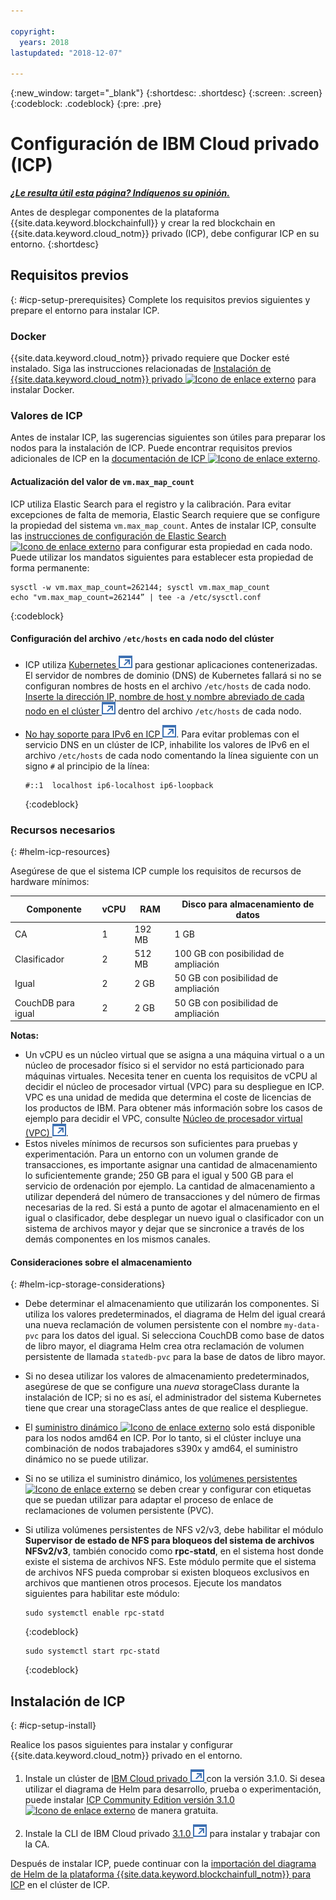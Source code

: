 ```yaml
---

copyright:
  years: 2018
lastupdated: "2018-12-07"

---
```


{:new_window: target="_blank"}
{:shortdesc: .shortdesc}
{:screen: .screen}
{:codeblock: .codeblock}
{:pre: .pre}

# Configuración de IBM Cloud privado (ICP)


***[¿Le resulta útil esta página? Indíquenos su opinión.](https://www.surveygizmo.com/s3/4501493/IBM-Blockchain-Documentation)***


Antes de desplegar componentes de la plataforma {{site.data.keyword.blockchainfull}} y crear la red blockchain en
{{site.data.keyword.cloud_notm}} privado (ICP), debe configurar ICP en su entorno.
{:shortdesc}

## Requisitos previos
{: #icp-setup-prerequisites}
Complete los requisitos previos siguientes y prepare el entorno para instalar ICP.

### Docker
{{site.data.keyword.cloud_notm}} privado requiere que Docker esté instalado. Siga las instrucciones relacionadas de
[Instalación de {{site.data.keyword.cloud_notm}} privado ![Icono de enlace externo](/images/external_link.svg "Icono de enlace externo")](https://www.ibm.com/support/knowledgecenter/en/SSBS6K_3.1.0/installing/install.html "Instalación de {{site.data.keyword.cloud_notm}} privado") para instalar Docker.

### Valores de ICP
Antes de instalar ICP, las sugerencias siguientes son útiles para preparar los nodos para la instalación de ICP. Puede encontrar requisitos previos adicionales de ICP en la [documentación de ICP ![Icono de enlace externo](/images/external_link.svg "Icono de enlace externo")](https://www.ibm.com/support/knowledgecenter/en/SSBS6K_3.1.0/installing/prep.html "Preparación de lal clúster para la instalación").

#### Actualización del valor de `vm.max_map_count`
ICP utiliza Elastic Search para el registro y la calibración. Para evitar excepciones de falta de memoria, Elastic Search requiere que se configure la propiedad del sistema `vm.max_map_count`. Antes de instalar ICP, consulte las
[instrucciones de configuración de Elastic Search ![Icono de enlace externo](/images/external_link.svg "Icono de enlace externo")](https://www.elastic.co/guide/en/elasticsearch/reference/current/vm-max-map-count.html "Memoria virtual") para configurar esta propiedad en cada nodo. Puede utilizar los mandatos siguientes para establecer esta propiedad de forma permanente:

```
sysctl -w vm.max_map_count=262144; sysctl vm.max_map_count
echo "vm.max_map_count=262144” | tee -a /etc/sysctl.conf
```
{:codeblock}

#### Configuración del archivo `/etc/hosts` en cada nodo del clúster

- ICP utiliza [Kubernetes ![Icono de enlace externo](images/external_link.svg "Icono de enlace externo")](https://kubernetes.io/docs/tutorials/kubernetes-basics/ "Información básica de Kubernetes") para gestionar aplicaciones contenerizadas. El servidor de nombres de dominio (DNS) de Kubernetes fallará si no se configuran nombres de hosts en el archivo
`/etc/hosts` de cada nodo. [Inserte la dirección IP, nombre de host y nombre abreviado de cada nodo en el clúster ![Icono de enlace externo](images/external_link.svg "Icono de enlace externo")](https://www.ibm.com/support/knowledgecenter/en/SSBS6K_3.1.0/installing/prep_cluster.html "Configuración del clúster") dentro del archivo `/etc/hosts` de cada nodo.

- [No hay soporte para IPv6 en ICP ![Icono de enlace externo](images/external_link.svg "Icono de enlace externo")](https://www.ibm.com/support/knowledgecenter/en/SSBS6K_3.1.0/getting_started/known_issues.html#ipv6 "No hay soporte para IPv6"). Para evitar problemas con el servicio DNS en un clúster de ICP, inhabilite los valores de IPv6 en el archivo `/etc/hosts` de cada nodo comentando la línea siguiente con un signo `#` al principio de la línea:
  ```
  #::1  localhost ip6-localhost ip6-loopback
  ```
  {:codeblock}

### Recursos necesarios
{: #helm-icp-resources}

Asegúrese de que el sistema ICP cumple los requisitos de recursos de hardware mínimos:

| Componente | vCPU | RAM | Disco para almacenamiento de datos |
|-----------|------|-----|-----------------------|
| CA | 1 |192 MB | 1 GB |
| Clasificador | 2 | 512 MB | 100 GB con posibilidad de ampliación |
| Igual | 2 | 2 GB | 50 GB con posibilidad de ampliación |
| CouchDB para igual | 2| 2 GB |50 GB con posibilidad de ampliación |

 **Notas:**
 - Un vCPU es un núcleo virtual que se asigna a una
máquina virtual o a un núcleo de procesador físico si el servidor no está particionado
para máquinas virtuales. Necesita tener en cuenta los requisitos de vCPU al decidir el núcleo de procesador virtual (VPC) para su despliegue en ICP. VPC es una unidad de medida que determina el coste de licencias de los productos de IBM. Para obtener más información sobre los casos de ejemplo para decidir el VPC, consulte
[Núcleo de procesador virtual (VPC) ![Icono de enlace externo](images/external_link.svg "Icono de enlace externo")](https://www.ibm.com/support/knowledgecenter/en/SS8JFY_9.2.0/com.ibm.lmt.doc/Inventory/overview/c_virtual_processor_core_licenses.html).
 - Estos niveles mínimos de recursos son suficientes para pruebas y experimentación. Para un entorno con un volumen grande de transacciones, es importante asignar una cantidad de almacenamiento lo suficientemente grande; 250 GB para el igual y 500 GB para el servicio de ordenación por ejemplo. La cantidad de almacenamiento a utilizar dependerá del número de transacciones y del número de firmas necesarias de la red. Si está a punto de agotar el almacenamiento en el igual o clasificador, debe desplegar un nuevo igual o clasificador con un sistema de archivos mayor y dejar que se sincronice a través de los demás componentes en los mismos canales.

#### Consideraciones sobre el almacenamiento
{: #helm-icp-storage-considerations}

* Debe determinar el almacenamiento que utilizarán los componentes. Si utiliza los valores predeterminados, el diagrama de Helm del igual creará una nueva reclamación de volumen persistente con el nombre `my-data-pvc` para los datos del igual. Si selecciona CouchDB como base de datos de libro mayor, el diagrama Helm crea otra reclamación de volumen persistente de llamada `statedb-pvc` para la base de datos de libro mayor.
* Si no desea utilizar los valores de almacenamiento predeterminados, asegúrese de que se configure una *nueva* storageClass durante la instalación de ICP; si no es así, el administrador del sistema Kubernetes tiene que crear una storageClass antes de que realice el despliegue.
* El [suministro dinámico ![Icono de enlace externo](/images/external_link.svg "Icono de enlace externo")]( https://kubernetes.io/docs/concepts/storage/dynamic-provisioning/ "suministro de volumen dinámico") solo está disponible para los nodos amd64 en ICP. Por lo tanto, si el clúster incluye una combinación de nodos trabajadores s390x y amd64, el suministro dinámico no se puede utilizar.
* Si no se utiliza el suministro dinámico, los [volúmenes persistentes ![Icono de enlace externo](/images/external_link.svg "Icono de enlace externo")](https://kubernetes.io/docs/concepts/storage/persistent-volumes/ "volúmenes persistentes") se deben crear y configurar con etiquetas que se puedan utilizar para adaptar el proceso de enlace de reclamaciones de volumen persistente (PVC).
* Si utiliza volúmenes persistentes de NFS v2/v3, debe habilitar el módulo **Supervisor de estado de NFS para bloqueos del sistema de archivos NFSv2/v3**, también conocido como **rpc-statd**, en el sistema host donde existe el sistema de archivos NFS. Este módulo permite que el sistema de archivos NFS pueda comprobar si existen bloqueos exclusivos en archivos que mantienen otros procesos. Ejecute los mandatos siguientes para habilitar este módulo:
  ```
  sudo systemctl enable rpc-statd
  ```
  {:codeblock}

  ```
  sudo systemctl start rpc-statd
  ```
  {:codeblock}

## Instalación de ICP
{: #icp-setup-install}

Realice los pasos siguientes para instalar y configurar {{site.data.keyword.cloud_notm}} privado en el entorno.

1. Instale un clúster de [IBM Cloud privado
![Icono de enlace externo](images/external_link.svg "Icono de enlace externo") ](https://www.ibm.com/support/knowledgecenter/en/SSBS6K_3.1.0/kc_welcome_containers.html) con la versión 3.1.0. Si desea utilizar el diagrama de Helm para desarrollo, prueba o experimentación, puede instalar
[ICP Community Edition versión 3.1.0 ![Icono de enlace externo](/images/external_link.svg "Icono de enlace externo")]( https://www.ibm.com/support/knowledgecenter/en/SSBS6K_3.1.0/kc_welcome_containers.html "{{site.data.keyword.cloud_notm}} privado CE versión 3.1.0") de manera gratuita.

2. Instale la CLI de IBM Cloud privado
[3.1.0 ![Icono de enlace externo](images/external_link.svg "Icono de enlace externo")](https://www.ibm.com/support/knowledgecenter/en/SSBS6K_3.1.0/manage_cluster/install_cli.html) para instalar y trabajar con la CA.

Después de instalar ICP, puede continuar con la [importación del diagrama de Helm de la plataforma {{site.data.keyword.blockchainfull_notm}} para ICP](howto/helm_install_icp.html) en el clúster de ICP.
